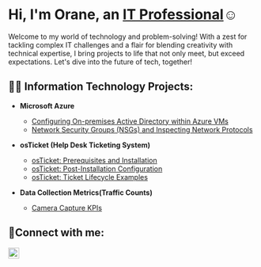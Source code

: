<h1>Hi, I'm Orane, an <a href="https://linkedin.com/in/orane-farquharson/">IT Professional</a>☺</h1>
<p>Welcome to my world of technology and problem-solving! With a zest for tackling complex IT challenges and a flair for blending creativity with technical expertise, I bring projects to life that not only meet, but exceed expectations. Let's dive into the future of tech, together!</p>


<h2>👨‍💻 Information Technology Projects:</h2>

- <b>Microsoft Azure</b>
  - [Configuring On-premises Active Directory within Azure VMs](https://github.com/oranedev/configure-ad)
  - [Network Security Groups (NSGs) and Inspecting Network Protocols](https://github.com/oranedev/azure-network-protocols)

- <b>osTicket (Help Desk Ticketing System)</b>
  - [osTicket: Prerequisites and Installation](https://github.com/oranedev/osticket-prereqs)
  - [osTicket: Post-Installation Configuration](https://github.com/oranedev/post-install-config)
  - [osTicket: Ticket Lifecycle Examples](https://github.com/oranedev/ticket-lifecycle)

- <b>Data Collection Metrics(Traffic Counts)</b>
  - [Camera Capture KPIs](https://github.com/oranedev/SOP/blob/db8d192ebb4e8cea5ebbfdf978a289aefec027ba/data_collection_metrics.md)
    
<h2>🤳Connect with me:</h2>


[<img align="left" alt="Orane | LinkedIn" width="22px" src="https://cdn.jsdelivr.net/npm/simple-icons@v3/icons/linkedin.svg" />][linkedin]



[linkedin]: https://linkedin.com/in/orane-farquharson
